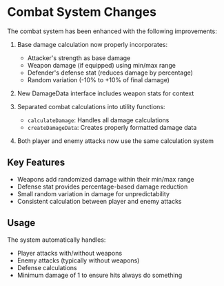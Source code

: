 # Combat System Changes

The combat system has been enhanced with the following improvements:

1. Base damage calculation now properly incorporates:
   - Attacker's strength as base damage
   - Weapon damage (if equipped) using min/max range
   - Defender's defense stat (reduces damage by percentage)
   - Random variation (-10% to +10% of final damage)

2. New DamageData interface includes weapon stats for context

3. Separated combat calculations into utility functions:
   - `calculateDamage`: Handles all damage calculations
   - `createDamageData`: Creates properly formatted damage data

4. Both player and enemy attacks now use the same calculation system

## Key Features

- Weapons add randomized damage within their min/max range
- Defense stat provides percentage-based damage reduction
- Small random variation in damage for unpredictability
- Consistent calculation between player and enemy attacks

## Usage

The system automatically handles:
- Player attacks with/without weapons
- Enemy attacks (typically without weapons)
- Defense calculations
- Minimum damage of 1 to ensure hits always do something